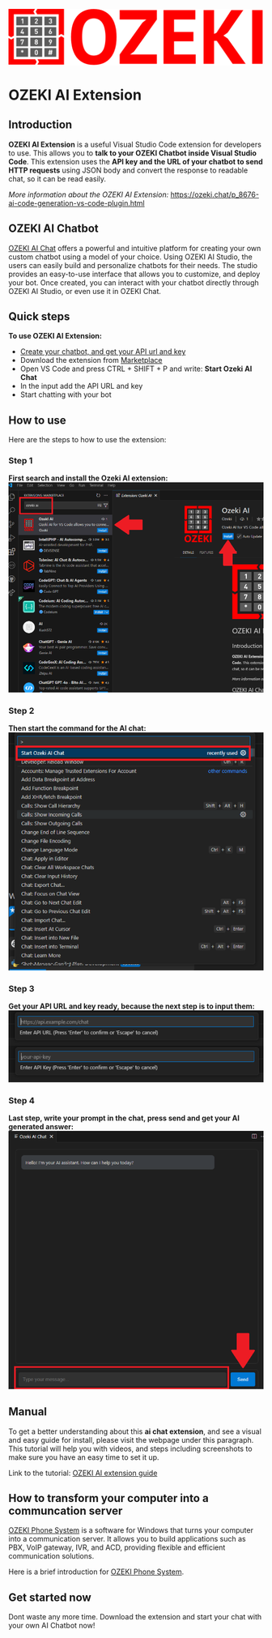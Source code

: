 ![OZEKI](resources/ozeki-logo-1-soros-szines.webp)

# OZEKI AI Extension
## Introduction
**OZEKI AI Extension** is a useful Visual Studio Code extension for developers to use. This allows you to **talk to your OZEKI Chatbot inside Visual Studio Code**. This extension uses the **API key and the URL of your chatbot to send HTTP requests** using JSON body and convert the response to readable chat, so it can be read easily. 

*More information about the OZEKI AI Extension:* https://ozeki.chat/p_8676-ai-code-generation-vs-code-plugin.html

## OZEKI AI Chatbot
[OZEKI AI Chat](https://ozeki.chat/p_8474-setup-your-local-ai-llms-on-windows.html) offers a powerful and intuitive platform for creating your own custom chatbot using a model of your choice. Using OZEKI AI Studio, the users can easily build and personalize chatbots for their needs. The studio provides an easy-to-use interface that allows you to customize, and deploy your bot. Once created, you can interact with your chatbot directly through OZEKI AI Studio, or even use it in OZEKI Chat.

## Quick steps
**To use OZEKI AI Extension:**
- [Create your chatbot, and get your API url and key](https://ozeki.chat/p_8474-setup-your-local-ai-llms-on-windows.html)
- Download the extension from [Marketplace](https://marketplace.visualstudio.com/items?itemName=Ozeki.ozeki-ai)
- Open VS Code and press CTRL + SHIFT + P and write: **Start Ozeki AI Chat**
- In the input add the API URL and key
- Start chatting with your bot 

## How to use 
Here are the steps to how to use the extension:
### Step 1
**First search and install the Ozeki AI extension:**
![download ozeki ai](resources/download-ozeki-ai.png)
### Step 2
**Then start the command for the AI chat:**
![start ozeki command](resources/start-ai-chat-command.png)
### Step 3
**Get your API URL and key ready, because the next step is to input them:**
![input api url and key](resources/add-api-info.png)
### Step 4
**Last step, write your prompt in the chat, press send and get your AI generated answer:**
![start chatting with ai](resources/ozeki-ai-chat.png)

## Manual
To get a better understanding about this **ai chat extension**, and see a visual and easy guide for install, please visit the webpage under this paragraph. This tutorial will help you with videos, and steps including screenshots to make sure you have an easy time to set it up.

Link to the tutorial: [OZEKI AI extension guide](https://ozeki.chat/p_8676-ai-code-generation-vs-code-plugin.html)

## How to transform your computer into a communcation server
[OZEKI Phone System](https://www.ozekiphone.com/) is a software for Windows that turns your computer into a communication server. It allows you to build applications such as PBX, VoIP gateway, IVR, and ACD, providing flexible and efficient communication solutions.

Here is a brief introduction for [OZEKI Phone System](https://www.ozekiphone.com/p_4523-introduction-to-ozeki-phone-system-xe-ip-pbx-software-for-windows.html).

## Get started now
Dont waste any more time. Download the extension and start your chat with your own AI Chatbot now!
